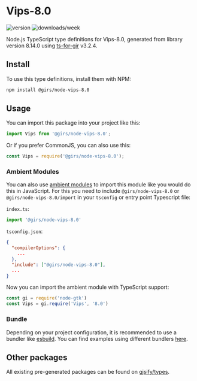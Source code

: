 
# Vips-8.0

![version](https://img.shields.io/npm/v/@girs/node-vips-8.0)
![downloads/week](https://img.shields.io/npm/dw/@girs/node-vips-8.0)


Node.js TypeScript type definitions for Vips-8.0, generated from library version 8.14.0 using [ts-for-gir](https://github.com/gjsify/ts-for-gir) v3.2.4.


## Install

To use this type definitions, install them with NPM:
```bash
npm install @girs/node-vips-8.0
```

## Usage

You can import this package into your project like this:
```ts
import Vips from '@girs/node-vips-8.0';
```

Or if you prefer CommonJS, you can also use this:
```ts
const Vips = require('@girs/node-vips-8.0');
```

### Ambient Modules

You can also use [ambient modules](https://github.com/gjsify/ts-for-gir/tree/main/packages/cli#ambient-modules) to import this module like you would do this in JavaScript.
For this you need to include `@girs/node-vips-8.0` or `@girs/node-vips-8.0/import` in your `tsconfig` or entry point Typescript file:

`index.ts`:
```ts
import '@girs/node-vips-8.0'
```

`tsconfig.json`:
```json
{
  "compilerOptions": {
    ...
  },
  "include": ["@girs/node-vips-8.0"],
  ...
}
```

Now you can import the ambient module with TypeScript support: 

```ts
const gi = require('node-gtk')
const Vips = gi.require('Vips', '8.0')
```


### Bundle

Depending on your project configuration, it is recommended to use a bundler like [esbuild](https://esbuild.github.io/). You can find examples using different bundlers [here](https://github.com/gjsify/ts-for-gir/tree/main/examples).

## Other packages

All existing pre-generated packages can be found on [gjsify/types](https://github.com/gjsify/types).

